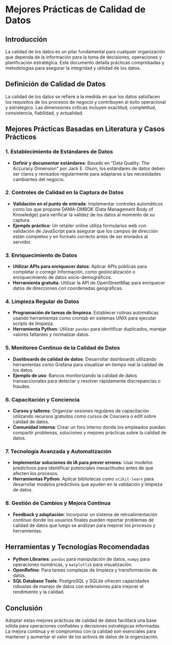 # Mejores Prácticas de Calidad de Datos

## Introducción

La calidad de los datos es un pilar fundamental para cualquier organización que dependa de la información para la toma de decisiones, operaciones y planificación estratégica. Este documento detalla prácticas comprobadas y metodologías para asegurar la integridad y utilidad de los datos.

## Definición de Calidad de Datos

La calidad de los datos se refiere a la medida en que los datos satisfacen los requisitos de los procesos de negocio y contribuyen al éxito operacional y estratégico. Las dimensiones críticas incluyen exactitud, completitud, consistencia, fiabilidad, y actualidad.

## Mejores Prácticas Basadas en Literatura y Casos Prácticos

### 1. Establecimiento de Estándares de Datos

- **Definir y documentar estándares**: Basado en "Data Quality: The Accuracy Dimension" por Jack E. Olson, los estándares de datos deben ser claros y revisados regularmente para adaptarse a las necesidades cambiantes del negocio.

### 2. Controles de Calidad en la Captura de Datos

- **Validación en el punto de entrada**: Implementar controles automáticos como los que propone DAMA-DMBOK (Data Management Body of Knowledge) para verificar la validez de los datos al momento de su captura.
- **Ejemplo práctico**: Un retailer online utiliza formularios web con validación de JavaScript para asegurar que los campos de dirección están completos y en formato correcto antes de ser enviados al servidor.

### 3. Enriquecimiento de Datos

- **Utilizar APIs para enriquecer datos**: Aplicar APIs públicas para completar o corregir información, como geolocalización o enriquecimiento de datos socio-demográficos.
- **Herramienta gratuita**: Utilizar la API de OpenStreetMap para enriquecer datos de direcciones con coordenadas geográficas.

### 4. Limpieza Regular de Datos

- **Programación de tareas de limpieza**: Establecer rutinas automáticas usando herramientas como crontab en sistemas UNIX para ejecutar scripts de limpieza.
- **Herramienta Python**: Utilizar `pandas` para identificar duplicados, manejar valores faltantes y normalizar datos.

### 5. Monitoreo Continuo de la Calidad de Datos

- **Dashboards de calidad de datos**: Desarrollar dashboards utilizando herramientas como Grafana para visualizar en tiempo real la calidad de los datos.
- **Ejemplo de uso**: Bancos monitorizando la calidad de datos transaccionales para detectar y resolver rápidamente discrepancias o fraudes.

### 6. Capacitación y Conciencia

- **Cursos y talleres**: Organizar sesiones regulares de capacitación utilizando recursos gratuitos como cursos de Coursera o edX sobre calidad de datos.
- **Comunidad interna**: Crear un foro interno donde los empleados puedan compartir problemas, soluciones y mejores prácticas sobre la calidad de datos.

### 7. Tecnología Avanzada y Automatización

- **Implementar soluciones de IA para prever errores**: Usar modelos predictivos para identificar potenciales inexactitudes antes de que afecten los procesos.
- **Herramientas Python**: Aplicar bibliotecas como `scikit-learn` para desarrollar modelos predictivos que ayuden en la validación y limpieza de datos.

### 8. Gestión de Cambios y Mejora Continua

- **Feedback y adaptación**: Incorporar un sistema de retroalimentación continuo donde los usuarios finales pueden reportar problemas de calidad de datos que luego se analizan para mejorar los procesos y herramientas.

## Herramientas y Tecnologías Recomendadas

- **Python Libraries**: `pandas` para manipulación de datos, `numpy` para operaciones numéricas, y `matplotlib` para visualización.
- **OpenRefine**: Para tareas complejas de limpieza y transformación de datos.
- **SQL Database Tools**: PostgreSQL y SQLite ofrecen capacidades robustas de manejo de datos con extensiones para mejorar el rendimiento y la calidad.

## Conclusión

Adoptar estas mejores prácticas de calidad de datos facilitará una base sólida para operaciones confiables y decisiones estratégicas informadas. La mejora continua y el compromiso con la calidad son esenciales para mantener y aumentar el valor de los activos de datos de la organización.
